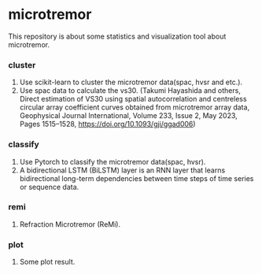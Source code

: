 # microtremor

This repository is about some statistics and visualization tool about microtremor.

### cluster

1. Use scikit-learn to cluster the microtremor data(spac, hvsr and etc.).
2. Use spac data to calculate the vs30. (Takumi Hayashida and others, Direct estimation of VS30 using spatial autocorrelation and centreless circular array coefficient curves obtained from microtremor array data, Geophysical Journal International, Volume 233, Issue 2, May 2023, Pages 1515–1528, https://doi.org/10.1093/gji/ggad006)

### classify

1. Use Pytorch to classify the microtremor data(spac, hvsr).
2. A bidirectional LSTM (BiLSTM) layer is an RNN layer that learns bidirectional long-term dependencies between time steps of time series or sequence data.

### remi

1. Refraction Microtremor (ReMi).

### plot

1. Some plot result.
